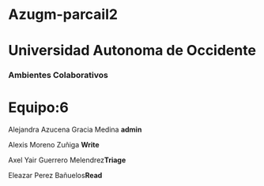 # Azugm-parcail2

# Universidad Autonoma de Occidente

### Ambientes Colaborativos

 # Equipo:6
 
   Alejandra Azucena Gracia Medina **admin**
   
   Alexis Moreno Zuñiga **Write**
   
   Axel Yair Guerrero Melendrez**Triage**
   
   Eleazar Perez Bañuelos**Read**
 
